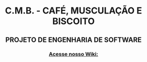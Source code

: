 <div align="center">

# C.M.B. - CAFÉ, MUSCULAÇÃO E BISCOITO
## PROJETO DE ENGENHARIA DE SOFTWARE
### [Acesse nosso Wiki:](https://github.com/Marcela1204/CC5511-Projeto-de-Engenharia-de-Software.wiki.git)

</div>



